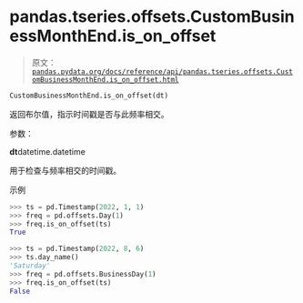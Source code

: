 # pandas.tseries.offsets.CustomBusinessMonthEnd.is_on_offset

> 原文：[`pandas.pydata.org/docs/reference/api/pandas.tseries.offsets.CustomBusinessMonthEnd.is_on_offset.html`](https://pandas.pydata.org/docs/reference/api/pandas.tseries.offsets.CustomBusinessMonthEnd.is_on_offset.html)

```py
CustomBusinessMonthEnd.is_on_offset(dt)
```

返回布尔值，指示时间戳是否与此频率相交。

参数：

**dt**datetime.datetime

用于检查与频率相交的时间戳。

示例

```py
>>> ts = pd.Timestamp(2022, 1, 1)
>>> freq = pd.offsets.Day(1)
>>> freq.is_on_offset(ts)
True 
```

```py
>>> ts = pd.Timestamp(2022, 8, 6)
>>> ts.day_name()
'Saturday'
>>> freq = pd.offsets.BusinessDay(1)
>>> freq.is_on_offset(ts)
False 
```
